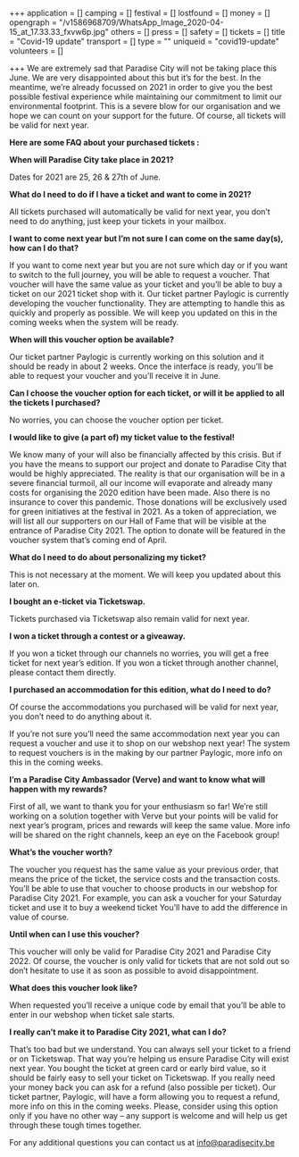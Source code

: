 +++
application = []
camping = []
festival = []
lostfound = []
money = []
opengraph = "/v1586968709/WhatsApp_Image_2020-04-15_at_17.33.33_fxvw6p.jpg"
others = []
press = []
safety = []
tickets = []
title = "Covid-19 update"
transport = []
type = ""
uniqueid = "covid19-update"
volunteers = []

+++
We are extremely sad that Paradise City will not be taking place this June. We are very disappointed about this but it’s for the best. In the meantime, we’re already focussed on 2021 in order to give you the best possible festival experience while maintaining our commitment to limit our environmental footprint. This is a severe blow for our organisation and we hope we can count on your support for the future. Of course, all tickets will be valid for next year. 

**Here are some FAQ about your purchased tickets :**

**When will Paradise City take place in 2021?**

Dates for 2021 are 25, 26 & 27th of June.

  
**What do I need to do if I have a ticket and want to come in 2021?**

All tickets purchased will automatically be valid for next year, you don’t need to do anything, just keep your tickets in your mailbox.

  
**I want to come next year but I’m not sure I can come on the same day(s), how can I do that?**

If you want to come next year but you are not sure which day or if you want to switch to the full journey, you will be able to request a voucher. That voucher will have the same value as your ticket and you’ll be able to buy a ticket on our 2021 ticket shop with it. Our ticket partner Paylogic is currently developing the voucher functionality. They are attempting to handle this as quickly and properly as possible. We will keep you updated on this in the coming weeks when the system will be ready.

  
**When will this voucher option be available?**

Our ticket partner Paylogic is currently working on this solution and it should be ready in about 2 weeks. Once the interface is ready, you’ll be able to request your voucher and you’ll receive it in June.

  
  
**Can I choose the voucher option for each ticket, or will it be applied to all the tickets I purchased?**

No worries, you can choose the voucher option per ticket.

  
**I would like to give (a part of) my ticket value to the festival!**

We know many of your will also be financially affected by this crisis. But if you have the means to support our project and donate to Paradise City that would be highly appreciated. The reality is that our organisation will be in a severe financial turmoil, all our income will evaporate and already many costs for organising the 2020 edition have been made. Also there is no insurance to cover this pandemic. Those donations will be exclusively used for green initiatives at the festival in 2021. As a token of appreciation, we will list all our supporters on our Hall of Fame that will be visible at the entrance of Paradise City 2021. The option to donate will be featured in the voucher system that’s coming end of April.

  
**What do I need to do about personalizing my ticket?**

This is not necessary at the moment. We will keep you updated about this later on.

  
**I bought an e-ticket via Ticketswap.**

Tickets purchased via Ticketswap also remain valid for next year.

  
**I won a ticket through a contest or a giveaway.**

If you won a ticket through our channels no worries, you will get a free ticket for next year’s edition. If you won a ticket through another channel, please contact them directly.

  
**I purchased an accommodation for this edition, what do I need to do?**

  
Of course the accommodations you purchased will be valid for next year, you don’t need to do anything about it.

If you’re not sure you’ll need the same accommodation next year you can request a voucher and use it to shop on our webshop next year! The system to request vouchers is in the making by our partner Paylogic, more info on this in the coming weeks.

  
**I’m a Paradise City Ambassador (Verve) and want to know what will happen with my rewards?**

First of all, we want to thank you for your enthusiasm so far! We’re still working on a solution together with Verve but your points will be valid for next year’s program, prices and rewards will keep the same value. More info will be shared on the right channels, keep an eye on the Facebook group!

  
**What’s the voucher worth?**

The voucher you request has the same value as your previous order, that means the price of the ticket, the service costs and the transaction costs. You’ll be able to use that voucher to choose products in our webshop for Paradise City 2021. For example, you can ask a voucher for your Saturday ticket and use it to buy a weekend ticket You’ll have to add the difference in value of course.

  
**Until when can I use this voucher?**

This voucher will only be valid for Paradise City 2021 and Paradise City 2022. Of course, the voucher is only valid for tickets that are not sold out so don’t hesitate to use it as soon as possible to avoid disappointment.

  
**What does this voucher look like?**

When requested you’ll receive a unique code by email that you’ll be able to enter in our webshop when ticket sale starts.

  
**I really can’t make it to Paradise City 2021, what can I do?**

That’s too bad but we understand. You can always sell your ticket to a friend or on Ticketswap. That way you’re helping us ensure Paradise City will exist next year. You bought the ticket at green card or early bird value, so it should be fairly easy to sell your ticket on Ticketswap. If you really need your money back you can ask for a refund (also possible per ticket). Our ticket partner, Paylogic, will have a form allowing you to request a refund, more info on this in the coming weeks. Please, consider using this option only if you have no other way – any support is welcome and will help us get through these tough times together.

For any additional questions you can contact us at info@paradisecity.be